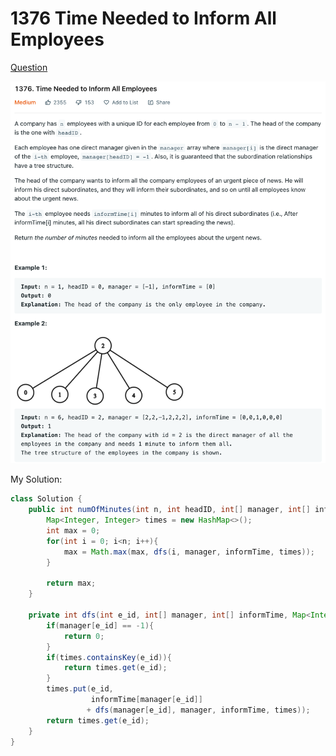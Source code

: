 # 1376 Time Needed to Inform All Employees

[Question](https://leetcode.com/problems/time-needed-to-inform-all-employees/)

![](<../.gitbook/assets/image (7).png>)



My Solution:

```java
class Solution {
    public int numOfMinutes(int n, int headID, int[] manager, int[] informTime) {
        Map<Integer, Integer> times = new HashMap<>();
        int max = 0; 
        for(int i = 0; i<n; i++){
            max = Math.max(max, dfs(i, manager, informTime, times));
        }
        
        return max;
    }
    
    private int dfs(int e_id, int[] manager, int[] informTime, Map<Integer, Integer> times){
        if(manager[e_id] == -1){
            return 0;
        }
        if(times.containsKey(e_id)){
            return times.get(e_id);
        }
        times.put(e_id, 
                  informTime[manager[e_id]]
                 + dfs(manager[e_id], manager, informTime, times));
        return times.get(e_id);
    }
}
```
